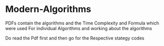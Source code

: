 # Modern-Algorithms
PDFs contain the algorithms and the Time Complexity and Formula which were used For individual Algorithms and  working about the algorithms

Do read the Pdf first and then go for the Respective stategy codes 
